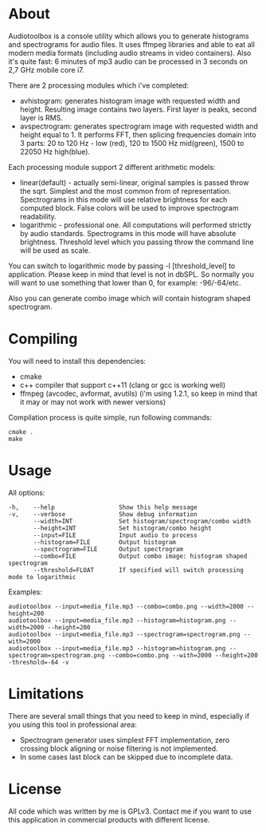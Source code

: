 About
============

Audiotoolbox is a console utility which allows you to generate histograms and spectrograms for audio files.
It uses ffmpeg libraries and able to eat all modern media formats (including audio streams in video containers).
Also it's quite fast: 6 minutes of mp3 audio can be processed in 3 seconds on 2,7 GHz mobile core i7.

There are 2 processing modules which i've completed:

- avhistogram: generates histogram image with requested width and height. Resulting image contains two layers. First layer is peaks, second layer is RMS. 
- avspectrogram: generates spectrogram image with requested width and height equal to 1. It performs FFT, then splicing frequencies domain into 3 parts: 20 to 120 Hz - low (red), 120 to 1500 Hz mid(green), 1500 to 22050 Hz high(blue).

Each processing module support 2 different arithmetic models: 

- linear(default) - actually semi-linear, original samples is passed throw the sqrt. Simplest and the most common from of representation. Spectrograms in this mode will use relative brightness for each computed block. False colors will be used to improve spectrogram readability.
- logarithmic - professional one. All computations will performed strictly by audio standards. Spectrograms in this mode will have absolute brightness. Threshold level which you passing throw the command line will be used as scale.

You can switch to logarithmic mode by passing -l [threshold_level] to application. 
Please keep in mind that level is not in dbSPL. So normally you will want to use something that lower than 0, for example: -96/-64/etc.

Also you can generate combo image which will contain histogram shaped spectrogram.

Compiling
============

You will need to install this dependencies:

- cmake
- c++ compiler that support c++11 (clang or gcc is working well)
- ffmpeg (avcodec, avformat, avutils) (i'm using 1.2.1, so keep in mind that it may or may not work with newer versions)

Compilation process is quite simple, run following commands:

    cmake .
    make

Usage
============

All options:

    -h,    --help                  Show this help message
    -v,    --verbose               Show debug information
           --width=INT             Set histogram/spectrogram/combo width
           --height=INT            Set histogram/combo height
           --input=FILE            Input audio to process
           --histogram=FILE        Output histogram
           --spectrogram=FILE      Output spectrogram
           --combo=FILE            Output combo image: histogram shaped spectrogram
           --threshold=FLOAT       If specified will switch processing mode to logarithmic

Examples:

    audiotoolbox --input=media_file.mp3 --combo=combo.png --width=2000 --height=200
    audiotoolbox --input=media_file.mp3 --histogram=histogram.png --width=2000 --height=200
    audiotoolbox --input=media_file.mp3 --spectrogram=spectrogram.png --with=2000
    audiotoolbox --input=media_file.mp3 --histogram=histogram.png --spectrogram=spectrogram.png --combo=combo.png --with=2000 --height=200 -threshold=-64 -v

Limitations
============

There are several small things that you need to keep in mind, especially if you using this tool in professional area:

- Spectrogram generator uses simplest FFT implementation, zero crossing block aligning or noise filtering is not implemented.
- In some cases last block can be skipped due to incomplete data.

License
============

All code which was written by me is GPLv3.
Contact me if you want to use this application in commercial products with different license.
